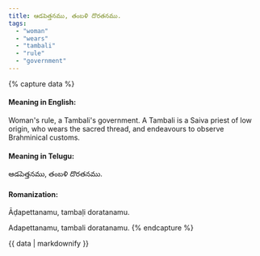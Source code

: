 ```yaml
---
title: ఆడపెత్తనము, తంబళి దొరతనము.
tags:
  - "woman"
  - "wears"
  - "tambali"
  - "rule"
  - "government"
---
```


{% capture data %}
#### Meaning in English:
Woman's rule, a Tambali's government.
A Tambali is a Saiva priest of low origin, who wears the sacred thread, and endeavours to observe Brahminical customs.

#### Meaning in Telugu:
ఆడపెత్తనము, తంబళి దొరతనము.

#### Romanization:
Āḍapettanamu, tambaḷi doratanamu.

Adapettanamu, tambali doratanamu.
{% endcapture %}

{{ data | markdownify }}

